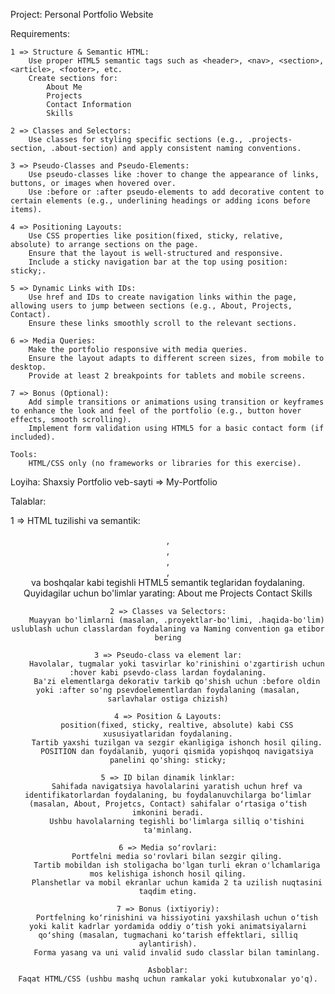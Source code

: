 Project: Personal Portfolio Website

Requirements:

    1 => Structure & Semantic HTML:
        Use proper HTML5 semantic tags such as <header>, <nav>, <section>, <article>, <footer>, etc.
        Create sections for:
            About Me
            Projects
            Contact Information
            Skills

    2 => Classes and Selectors:
        Use classes for styling specific sections (e.g., .projects-section, .about-section) and apply consistent naming conventions.

    3 => Pseudo-Classes and Pseudo-Elements:
        Use pseudo-classes like :hover to change the appearance of links, buttons, or images when hovered over.
        Use :before or :after pseudo-elements to add decorative content to certain elements (e.g., underlining headings or adding icons before items).
        
    4 => Positioning Layouts:
        Use CSS properties like position(fixed, sticky, relative, absolute) to arrange sections on the page.
        Ensure that the layout is well-structured and responsive.
        Include a sticky navigation bar at the top using position: sticky;.
    
    5 => Dynamic Links with IDs:
        Use href and IDs to create navigation links within the page, allowing users to jump between sections (e.g., About, Projects, Contact).
        Ensure these links smoothly scroll to the relevant sections.
    
    6 => Media Queries:
        Make the portfolio responsive with media queries.
        Ensure the layout adapts to different screen sizes, from mobile to desktop.
        Provide at least 2 breakpoints for tablets and mobile screens.

    7 => Bonus (Optional):
        Add simple transitions or animations using transition or keyframes to enhance the look and feel of the portfolio (e.g., button hover effects, smooth scrolling).
        Implement form validation using HTML5 for a basic contact form (if included).
        
    Tools:
        HTML/CSS only (no frameworks or libraries for this exercise).
        

Loyiha: Shaxsiy Portfolio veb-sayti => My-Portfolio

Talablar:

1 => HTML tuzilishi va semantik: <header>, <nav>, <section>, <article>, <footer> va boshqalar kabi tegishli HTML5 semantik teglaridan foydalaning.
    Quyidagilar uchun bo'limlar yarating:
        About me
        Projects
        Contact
        Skills

    2 => Classes va Selectors:
        Muayyan bo'limlarni (masalan, .proyektlar-bo'limi, .haqida-bo'lim) uslublash uchun classlardan foydalaning va Naming convention ga etibor bering

    3 => Pseudo-class va element lar:
        Havolalar, tugmalar yoki tasvirlar ko'rinishini o'zgartirish uchun :hover kabi psevdo-class lardan foydalaning.
        Ba'zi elementlarga dekorativ tarkib qo'shish uchun :before oldin yoki :after so'ng psevdoelementlardan foydalaning (masalan, sarlavhalar ostiga chizish)

    4 => Position & Layouts:
        position(fixed, sticky, realtive, absolute) kabi CSS xususiyatlaridan foydalaning.
        Tartib yaxshi tuzilgan va sezgir ekanligiga ishonch hosil qiling.
        POSITION dan foydalanib, yuqori qismida yopishqoq navigatsiya panelini qo'shing: sticky;

    5 => ID bilan dinamik linklar:
        Sahifada navigatsiya havolalarini yaratish uchun href va identifikatorlardan foydalaning, bu foydalanuvchilarga boʻlimlar (masalan, About, Projetcs, Contact) sahifalar oʻrtasiga oʻtish imkonini beradi.
        Ushbu havolalarning tegishli bo'limlarga silliq o'tishini ta'minlang.

    6 => Media soʻrovlari:
        Portfelni media so'rovlari bilan sezgir qiling.
        Tartib mobildan ish stoligacha bo'lgan turli ekran o'lchamlariga mos kelishiga ishonch hosil qiling.
        Planshetlar va mobil ekranlar uchun kamida 2 ta uzilish nuqtasini taqdim eting.

    7 => Bonus (ixtiyoriy):
        Portfelning koʻrinishini va hissiyotini yaxshilash uchun oʻtish yoki kalit kadrlar yordamida oddiy oʻtish yoki animatsiyalarni qoʻshing (masalan, tugmachani koʻtarish effektlari, silliq aylantirish).
        Forma yasang va uni valid invalid sudo classlar bilan taminlang.

    Asboblar:
    Faqat HTML/CSS (ushbu mashq uchun ramkalar yoki kutubxonalar yo'q).